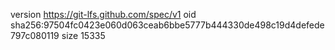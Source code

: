 version https://git-lfs.github.com/spec/v1
oid sha256:97504fc0423e060d063ceab6bbe5777b444330de498c19d4defede797c080119
size 15335
